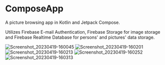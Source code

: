 # ComposeApp
A picture browsing app in Kotlin and Jetpack Compose.

Utilizes Firebase E-mail Authentication, Firebase Storage for image storage and Firebase Realtime Database for persons' and pictures' data storage.

![Screenshot_20230419-160045](https://user-images.githubusercontent.com/48281855/233101337-6224d4f8-a319-410d-9d50-52cb4ab6dec8.png)
![Screenshot_20230419-160201](https://user-images.githubusercontent.com/48281855/233101347-cf73a285-237a-40e1-9d59-beb5a64b9e39.png)
![Screenshot_20230419-160213](https://user-images.githubusercontent.com/48281855/233101363-a3919438-9d76-4ca5-996e-9abfb6537e1b.png)
![Screenshot_20230419-160252](https://user-images.githubusercontent.com/48281855/233101368-2596432d-81f2-471b-b51c-98a8bb0bad10.png)
![Screenshot_20230419-160313](https://user-images.githubusercontent.com/48281855/233101375-35fe5401-2212-4648-a630-302b7fc3f389.png)
